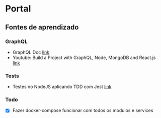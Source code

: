 # Portal

## Fontes de aprendizado
### GraphQL
- GraphQL Doc [link](https://graphql.github.io/learn)
- Youtube: Build a Project with GraphQL, Node, MongoDB and React.js [link](https://www.youtube.com/watch?v=7giZGFDGnkc&list=PL55RiY5tL51rG1x02Yyj93iypUuHYXcB_)

### Tests
- Testes no NodeJS aplicando TDD com Jest [link](https://www.youtube.com/watch?v=2G_mWfG0DZE)


### Todo
- [x] Fazer docker-compose funcionar com todos os modulos e services